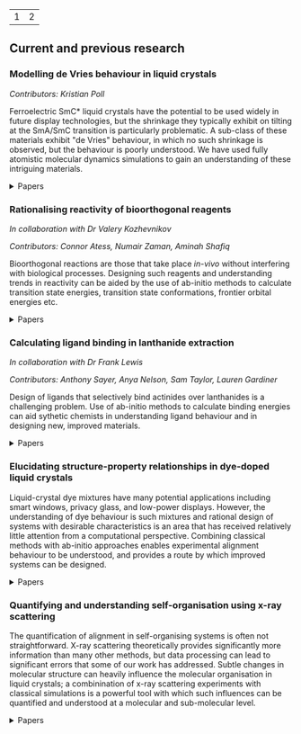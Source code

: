 
<!--[//]: # (comment)-->

<!--[//]: # (# Header 1; ## Header 2; etc.)-->

<!--[//]: # (- Bulleted list; 1. Numbered list)-->

<!--[//]: # (**Bold**; _Italic_; `Code`)-->

<!--[//]: # ( [Link](url); ![Image](src) )-->
<table style="width: 100%">
  <tr>
    <td>1
    </td>
    <td>2
    </td>
  </tr>
 </table>
  


## Current and previous research
### Modelling de Vries behaviour in liquid crystals
_Contributors: Kristian Poll_

Ferroelectric SmC* liquid crystals have the potential to be used widely in future display technologies, but the shrinkage they typically exhibit on tilting at the SmA/SmC transition is particularly problematic. A sub-class of these materials exhibit "de Vries" behaviour, in which no such shrinkage is observed, but the behaviour is poorly understood. We have used fully atomistic molecular dynamics simulations to gain an understanding of these intriguing materials.

<details>
  <summary>Papers</summary>

  <a href ="https://doi.org/10.1039/D1MA00714A">Sub-layer rationale of anomalous layer-shrinkage from atomistic simulations of a fluorinated mesogen<br><em>Mater. Adv.</em>, 2022, <strong>3</strong>, 1212-1223</a>

  <p align="center">
  <img width="300" src="https://pubs.rsc.org/en/Image/Get?imageInfo.ImageType=GA&imageInfo.ImageIdentifier.ManuscriptID=D1MA00714A&imageInfo.ImageIdentifier.Year=2022">
  </p>  
  
  <a href = "https://doi.org/10.1039/D0TC02898C">An insight into de Vries behaviour of smectic liquid crystals from atomistic molecular dynamics simulations<br><em>J. Mater. Chem. C</em>, 2020 ,<strong>8</strong> , 13040-13052</a> 

  <p align="center">
  <img width="300" src="https://pubs.rsc.org/en/Image/Get?imageInfo.ImageType=GA&imageInfo.ImageIdentifier.ManuscriptID=D0TC02898C&imageInfo.ImageIdentifier.Year=2020">
  </p>

</details>

### Rationalising reactivity of bioorthogonal reagents
_In collaboration with Dr Valery Kozhevnikov_

_Contributors: Connor Atess, Numair Zaman, Aminah Shafiq_

Bioorthogonal reactions are those that take place <em>in-vivo</em> without interfering with biological processes. Designing such reagents and understanding trends in reactivity can be aided by the use of ab-initio methods to calculate transition state energies, transition state conformations, frontier orbital energies etc.

<details>
  <summary>Papers</summary>

  <a href ="https://doi.org/10.1039/C9CC06828G">Iridium(iii) complexes of 1,2,4-triazines as potential bioorthogonal reagents: metal coordination facilitates luminogenic reaction with strained cyclooctynes<br><em>Chem. Commun.</em>, 2019, <strong>55</strong> , 14283-14286</a> 

  <p align="center">
  <img width="300" src="https://pubs.rsc.org/en/Image/Get?imageInfo.ImageType=GA&imageInfo.ImageIdentifier.ManuscriptID=C9CC06828G&imageInfo.ImageIdentifier.Year=2019">
  </p>
</details>

### Calculating ligand binding in lanthanide extraction
_In collaboration with Dr Frank Lewis_

_Contributors: Anthony Sayer, Anya Nelson, Sam Taylor, Lauren Gardiner_

Design of ligands that selectively bind actinides over lanthanides is a challenging problem. Use of ab-initio methods to calculate binding energies can aid sythetic chemists in understanding ligand behaviour and in designing new, improved materials.

<details>
  <summary>Papers</summary>

  <a href ="https://doi.org/10.1002/chem.201903685">Exploring the Subtle Effect of Aliphatic Ring Size on Minor Actinide-Extraction Properties and Metal Ion Speciation in Bis-1,2,4-Triazine Ligands<br><em>Chem. Eur. J.</em>, 2020, <strong>26</strong> , 428-437</a> 

  <p align="center">
  <img width="300" src="https://chemistry-europe.onlinelibrary.wiley.com/cms/asset/ce3c2eea-b92a-44a5-8c1b-8763b35e2a5a/chem201903685-toc-0001-m.jpg">
  </p>
</details>

### Elucidating structure-property relationships in dye-doped liquid crystals

Liquid-crystal dye mixtures have many potential applications including smart windows, privacy glass, and low-power displays. However, the understanding of dye behaviour is such mixtures and rational design of systems with desirable characteristics is an area that has received relatively little attention from a computational perspective. Combining classical methods with ab-initio approaches enables experimental alignment behaviour to be understood, and provides a route by which improved systems can be designed.

<details>
  <summary>Papers</summary>

  <a href ="https://doi.org/10.1080/02678292.2017.1333639">
    Guest–host systems containing anthraquinone dyes with multiple visible transitions giving positive and negative dichroic order parameters: an assessment of principal molecular axes and computational methods
    <br><em>Liq. Cryst.</em>, 2017, <strong>44</strong>, 2029-2045</a> 

  <p align="center">
  <img width="300" src="https://www.tandfonline.com/na101/home/literatum/publisher/tandf/journals/content/tlct20/2017/tlct20.v044.i12-13/02678292.2017.1333639/20171116/images/medium/tlct_a_1333639_uf0001_oc.jpg">
  </p>
    
  <a href ="https://doi.org/10.1002/chem.201700055">
    Photoswitching of Dihydroazulene Derivatives in Liquid-Crystalline Host Systems
    <br><em>Chem. Eur. J.</em>, 2017, <strong>23</strong> , 5090-5103</a> 

  <p align="center">
  <img width="300" src="https://chemistry-europe.onlinelibrary.wiley.com/cms/asset/5e8c6e66-79af-4c2e-9c76-dc034d92cb58/chem201700055-toc-0001-m.jpg">
  </p>    
    
  <a href ="https://doi.org/10.1039/C6CP05979A">
    Principal molecular axis and transition dipole moment orientations in liquid crystal systems: an assessment based on studies of guest anthraquinone dyes in a nematic host
    <br><em>Phys. Chem. Chem. Phys.</em>, 2017, <strong>19</strong>, 813-827</a> 

  <p align="center">
  <img width="300" src="https://pubs.rsc.org/en/Image/Get?imageInfo.ImageType=GA&imageInfo.ImageIdentifier.ManuscriptID=C6CP05979A&imageInfo.ImageIdentifier.Year=2017">
  </p>
 
  <a href ="https://doi.org/10.1080/02678292.2016.1189613">
    Dyes as guests in ordered systems: current understanding and future directions
    <br><em>Liq. Cryst.</em>, 2016, <strong>43</strong>, 2363-2374</a> 

  <p align="center">
  <img width="300" src="https://www.tandfonline.com/na101/home/literatum/publisher/tandf/journals/content/tlct20/2016/tlct20.v043.i13-15/02678292.2016.1189613/20170131/images/medium/tlct_a_1189613_uf0001_oc.jpg">
  </p>

  <a href ="https://doi.org/10.1039/C6CP03823A">
    Experimental and molecular dynamics studies of anthraquinone dyes in a nematic liquid-crystal host: a rationale for observed alignment trends
    <br><em>Phys. Chem. Chem. Phys.</em>, 2016, <strong>18</strong> , 20651-20663</a> 

  <p align="center">
  <img width="300" src="https://pubs.rsc.org/en/Image/Get?imageInfo.ImageType=GA&imageInfo.ImageIdentifier.ManuscriptID=C6CP03823A&imageInfo.ImageIdentifier.Year=2016">
  </p>

    
  <a href ="https://doi.org/10.1021/acs.jpcc.6b03607">
    Molecular Design Parameters of Anthraquinone Dyes for Guest–Host Liquid-Crystal Applications: Experimental and Computational Studies of Spectroscopy, Structure, and Stability
    <br><em>J. Phys. Chem. C</em>, 2016, <strong>120</strong>, 11151–11162</a> 

  <p align="center">
  <img width="300" src="https://pubs.acs.org/cms/10.1021/acs.jpcc.6b03607/asset/images/medium/jp-2016-03607a_0019.gif">
  </p>
  
  <a href ="https://doi.org/10.1002/chem.201406372">
    Dyes in Liquid Crystals: Experimental and Computational Studies of a Guest–Host System Based on a Combined DFT and MD Approach
    <br><em>Chem. Eur. J.</em>, 2015, <strong>21</strong> , 10123-10130</a> 

  <p align="center">
  <img width="300" src="https://chemistry-europe.onlinelibrary.wiley.com/cms/asset/08f351de-9437-4f32-b3ef-5eb92b21b09d/mcontent.jpg">
  </p>
</details>

### Quantifying and understanding self-organisation using x-ray scattering

The quantification of alignment in self-organising systems is often not straightforward. X-ray scattering theoretically provides significantly more information than many other methods, but data processing can lead to significant errors that some of our work has addressed. Subtle changes in molecular structure can heavily influence the molecular organisation in liquid crystals; a combinination of x-ray scattering experiments with classical simulations is a powerful tool with which such influences can be quantified and understood at a molecular and sub-molecular level.

<details>
  <summary>Papers</summary>

  <a href ="https://doi.org/10.1039/C9SM01527B">
    Shape segregation in molecular organisation: a combined X-ray scattering and molecular dynamics study of smectic liquid crystals
    <br><em>Soft Matter</em>, 2019, <strong>15</strong>, 7722-7732</a> 

  <p align="center">
  <img width="300" src="https://pubs.rsc.org/en/Image/Get?imageInfo.ImageType=GA&imageInfo.ImageIdentifier.ManuscriptID=C9SM01527B&imageInfo.ImageIdentifier.Year=2019">
  </p>
  
  <a href ="https://doi.org/10.1080/02678292.2018.1455227">
    Considerations in the determination of orientational order parameters from X-ray scattering experiments
    <br><em>Liq. Cryst.</em>, 2017, <strong>46</strong>, 11-24</a> 

  <p align="center">
  <img width="300" src="https://www.tandfonline.com/na101/home/literatum/publisher/tandf/journals/content/tlct20/2019/tlct20.v046.i01/02678292.2018.1455227/20190218/images/medium/tlct_a_1455227_uf0001_b.gif">
  </p>

</details>
  
<!--
  <a href ="">
    
    <br></a> 

  <p align="center">
  <img width="300" src="">
  </p>
-->
